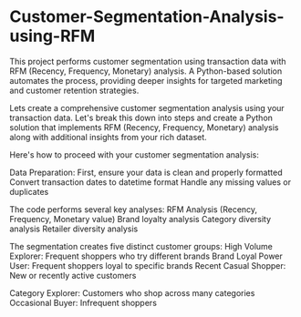 # Customer-Segmentation-Analysis-using-RFM
This project performs customer segmentation using transaction data with RFM (Recency, Frequency, Monetary) analysis. A Python-based solution automates the process, providing deeper insights for targeted marketing and customer retention strategies.


Lets create a comprehensive customer segmentation analysis using your transaction data. Let's break this down into steps and create a Python solution that implements RFM (Recency, Frequency, Monetary) analysis along with additional insights from your rich dataset.

Here's how to proceed with your customer segmentation analysis:

Data Preparation:
First, ensure your data is clean and properly formatted
Convert transaction dates to datetime format
Handle any missing values or duplicates

The code performs several key analyses:
RFM Analysis (Recency, Frequency, Monetary value)
Brand loyalty analysis
Category diversity analysis
Retailer diversity analysis

The segmentation creates five distinct customer groups:
High Volume Explorer: Frequent shoppers who try different brands
Brand Loyal Power User: Frequent shoppers loyal to specific brands
Recent Casual Shopper: New or recently active customers

Category Explorer: Customers who shop across many categories
Occasional Buyer: Infrequent shoppers
